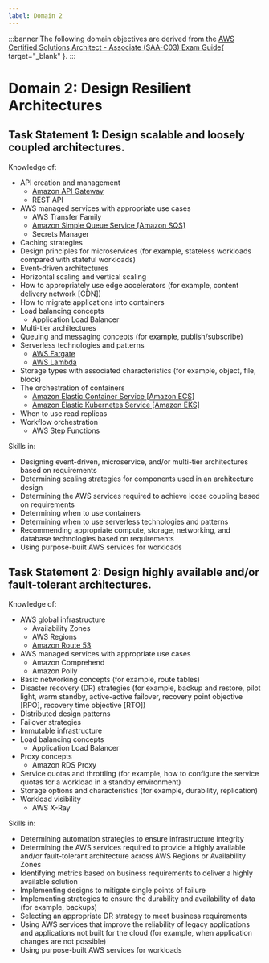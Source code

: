 ```yaml
---
label: Domain 2
---
```


:::banner
The following domain objectives are derived from the [AWS Certified Solutions Architect - Associate (SAA-C03) Exam Guide](https://d1.awsstatic.com/training-and-certification/docs-sa-assoc/AWS-Certified-Solutions-Architect-Associate_Exam-Guide.pdf){ target="_blank" }.
:::

# Domain 2: Design Resilient Architectures

## Task Statement 1: Design scalable and loosely coupled architectures.

Knowledge of:

- API creation and management
  - [Amazon API Gateway](/products/api-gateway.md)
  - REST API
- AWS managed services with appropriate use cases
  - AWS Transfer Family
  - [Amazon Simple Queue Service [Amazon SQS]](/products/sqs.md)
  - Secrets Manager
- Caching strategies
- Design principles for microservices (for example, stateless workloads compared with stateful workloads)
- Event-driven architectures
- Horizontal scaling and vertical scaling
- How to appropriately use edge accelerators (for example, content delivery network [CDN])
- How to migrate applications into containers
- Load balancing concepts
  - Application Load Balancer
- Multi-tier architectures
- Queuing and messaging concepts (for example, publish/subscribe)
- Serverless technologies and patterns
  - [AWS Fargate](/products/fargate.md)
  - [AWS Lambda](/products/lambda.md)
- Storage types with associated characteristics (for example, object, file, block)
- The orchestration of containers
  - [Amazon Elastic Container Service [Amazon ECS]](/products/ecs.md)
  - [Amazon Elastic Kubernetes Service [Amazon EKS]](/products/eks.md)
- When to use read replicas
- Workflow orchestration
  - AWS Step Functions

Skills in:

- Designing event-driven, microservice, and/or multi-tier architectures based on requirements
- Determining scaling strategies for components used in an architecture design
- Determining the AWS services required to achieve loose coupling based on requirements
- Determining when to use containers
- Determining when to use serverless technologies and patterns
- Recommending appropriate compute, storage, networking, and database technologies based on requirements
- Using purpose-built AWS services for workloads

## Task Statement 2: Design highly available and/or fault-tolerant architectures.

Knowledge of:

- AWS global infrastructure
  - Availability Zones
  - AWS Regions
  - [Amazon Route 53](/products/route53.md)
- AWS managed services with appropriate use cases
  - Amazon Comprehend
  - Amazon Polly
- Basic networking concepts (for example, route tables)
- Disaster recovery (DR) strategies (for example, backup and restore, pilot light, warm standby, active-active failover, recovery point objective [RPO], recovery time objective [RTO])
- Distributed design patterns
- Failover strategies
- Immutable infrastructure
- Load balancing concepts
  - Application Load Balancer
- Proxy concepts
  - Amazon RDS Proxy
- Service quotas and throttling (for example, how to configure the service quotas for a workload in a standby environment)
- Storage options and characteristics (for example, durability, replication)
- Workload visibility
  - AWS X-Ray

Skills in:

- Determining automation strategies to ensure infrastructure integrity
- Determining the AWS services required to provide a highly available and/or fault-tolerant architecture across AWS Regions or Availability Zones
- Identifying metrics based on business requirements to deliver a highly available solution
- Implementing designs to mitigate single points of failure
- Implementing strategies to ensure the durability and availability of data (for example, backups)
- Selecting an appropriate DR strategy to meet business requirements
- Using AWS services that improve the reliability of legacy applications and applications not built for the cloud (for example, when application changes are not possible)
- Using purpose-built AWS services for workloads